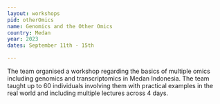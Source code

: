 ```yaml
---
layout: workshops
pid: otherOmics
name: Genomics and the Other Omics
country: Medan
year: 2023
dates: September 11th - 15th

---
```


The team organised a workshop regarding the basics of multiple omics including genomics and transcriptomics in Medan Indonesia. The team taught up to 60 individuals involving them with practical examples in the real world and including multiple lectures across 4 days.
